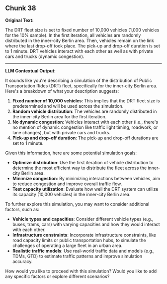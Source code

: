 ## Chunk 38

**Original Text:**

The
DRT fleet size is set to fixed number of 10,000 vehicles (1,000 vehicles for the 10% sample). In the first iteration,
all vehicles are randomly distributed in the inner-city Berlin area. Then, vehicles remain on the link where the last
drop-off took place. The pick-up and drop-off duration is set to 1 minute. DRT vehicles interact with each other as well
as with private cars and trucks (dynamic congestion).

---

**LLM Contextual Output:**

It sounds like you're describing a simulation of the distribution of Public Transportation Rides (DRT) fleet, specifically for the inner-city Berlin area. Here's a breakdown of what your description suggests:

1. **Fixed number of 10,000 vehicles**: This implies that the DRT fleet size is predetermined and will be used across the simulation.
2. **Random vehicle distribution**: The vehicles are randomly distributed in the inner-city Berlin area for the first iteration.
3. **No dynamic congestion**: Vehicles interact with each other (i.e., there's no mention of dynamic congestion like traffic light timing, roadwork, or lane changes), but with private cars and trucks.
4. **Pick-up and drop-off duration**: The pick-up and drop-off durations are set to 1 minute.

Given this information, here are some potential simulation goals:

* **Optimize distribution**: Use the first iteration of vehicle distribution to determine the most efficient way to distribute the fleet across the inner-city Berlin area.
* **Minimize congestion**: By minimizing interactions between vehicles, aim to reduce congestion and improve overall traffic flow.
* **Test capacity utilization**: Evaluate how well the DRT system can utilize its capacity (10,000 vehicles) in the inner-city Berlin area.

To further explore this simulation, you may want to consider additional factors, such as:

* **Vehicle types and capacities**: Consider different vehicle types (e.g., buses, trams, cars) with varying capacities and how they would interact with each other.
* **Infrastructure constraints**: Incorporate infrastructure constraints, like road capacity limits or public transportation hubs, to simulate the challenges of operating a large fleet in an urban area.
* **Realistic traffic models**: Use real-world traffic data and models (e.g., TDMs, GTD) to estimate traffic patterns and improve simulation accuracy.

How would you like to proceed with this simulation? Would you like to add any specific factors or explore different scenarios?
